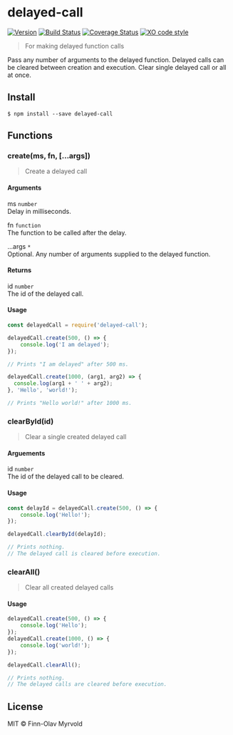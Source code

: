 # delayed-call

[![Version](https://badge.fury.io/js/delayed-call.svg)](http://badge.fury.io/js/delayed-call) [![Build Status](https://travis-ci.org/finnolav/delayed-call.svg?branch=master)](https://travis-ci.org/finnolav/delayed-call) [![Coverage Status](https://coveralls.io/repos/github/finnolav/delayed-call/badge.svg?branch=master)](https://coveralls.io/github/finnolav/delayed-call?branch=master) [![XO code style](https://img.shields.io/badge/code_style-XO-5ed9c7.svg)](https://github.com/sindresorhus/xo)


> For making delayed function calls

Pass any number of arguments to the delayed function. Delayed calls can be cleared between creation and execution. Clear single delayed call or all at once.

## Install

```
$ npm install --save delayed-call
```

## Functions

### create(ms, fn, [...args])
> Create a delayed call

#### Arguments
ms `number`  
Delay in milliseconds.

fn `function`  
The function to be called after the delay.

...args  `*`  
Optional. Any number of arguments supplied to the delayed function.

#### Returns
id `number`  
The id of the delayed call.

#### Usage
```js
const delayedCall = require('delayed-call');
```

```js
delayedCall.create(500, () => {
    console.log('I am delayed');
});

// Prints "I am delayed" after 500 ms.
```

```js
delayedCall.create(1000, (arg1, arg2) => {
  console.log(arg1 + ' ' + arg2);
}, 'Hello', 'world!');

// Prints "Hello world!" after 1000 ms.
```

### clearById(id)
> Clear a single created delayed call

#### Arguements
id `number`  
The id of the delayed call to be cleared.

#### Usage
```js
const delayId = delayedCall.create(500, () => {
    console.log('Hello!');
});

delayedCall.clearById(delayId);

// Prints nothing.
// The delayed call is cleared before execution.
```

### clearAll()
> Clear all created delayed calls

#### Usage
```js
delayedCall.create(500, () => {
    console.log('Hello');
});
delayedCall.create(1000, () => {
    console.log('world!');
});

delayedCall.clearAll();

// Prints nothing.
// The delayed calls are cleared before execution.
```


## License

MIT © Finn-Olav Myrvold
